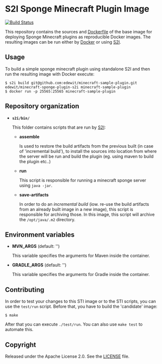 # S2I Sponge Minecraft Plugin Image

[![Build Status](https://travis-ci.org/edewit/minecraft-sponge-plugin-s2i.svg?branch=master)](https://travis-ci.org/edewit/minecraft-sponge-plugin-s2i)

This repository contains the sources and [Dockerfile](https://github.com/edewit/minecraft-sponge-plugin-s2i/blob/master/Dockerfile) of the base image for deploying Sponge Minecraft plugins as reproducible Docker images. The resulting images can be run either by [Docker](http://docker.io) or using [S2I](https://github.com/openshift/source-to-image).

## Usage

To build a simple sponge minecraft plugin using standalone S2I and then run the resulting image with Docker execute:

```
$ s2i build git@github.com:edewit/minecraft-sample-plugin.git edewit/minecraft-sponge-plugin-s2i minecraft-sample-plugin
$ docker run -p 25565:25565 minecraft-sample-plugin
```

## Repository organization

* **`s2i/bin/`**

  This folder contains scripts that are run by [S2I](https://github.com/openshift/source-to-image):

  *   **assemble**

      Is used to restore the build artifacts from the previous built (in case of
      'incremental build'), to install the sources into location from where the
      server will be run and build the plugin (eg.
      using maven to build the plugin etc..)

  *   **run**

      This script is responsible for running a minecraft sponge server using `java -jar`.

  *   **save-artifacts**

      In order to do an *incremental build* (iow. re-use the build artifacts
      from an already built image in a new image), this script is responsible for
      archiving those. In this image, this script will archive the
      `/opt/java/.m2` directory.

## Environment variables

*  **MVN_ARGS** (default: '')

    This variable specifies the arguments for Maven inside the container.

*  **GRADLE_ARGS** (default: '')

    This variable specifies the arguments for Gradle inside the container.

## Contributing

In order to test your changes to this STI image or to the STI scripts, you can use the `test/run` script. Before that, you have to build the 'candidate' image:

```
$ make
```

After that you can execute `./test/run`. You can also use `make test` to automate this.

## Copyright

Released under the Apache License 2.0. See the [LICENSE](https://github.com/edewit/minecraft-sponge-plugin-s2i/blob/master/LICENSE) file.
